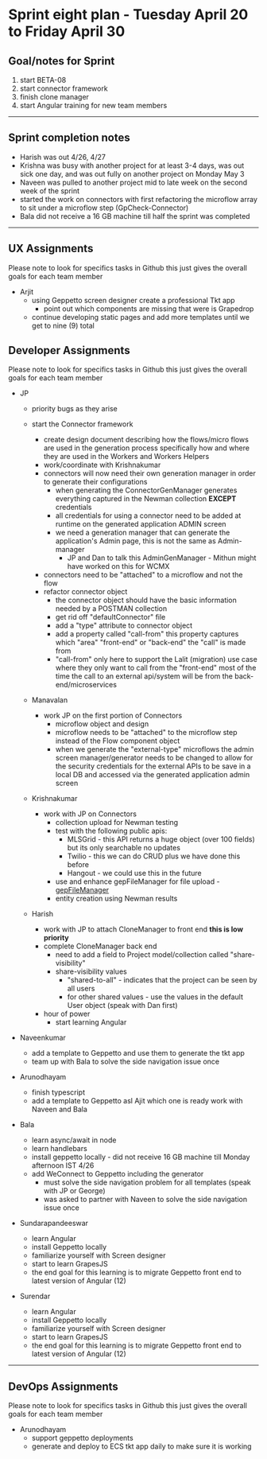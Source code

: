 # Sprint eight plan - Tuesday April 20 to Friday April 30

## Goal/notes for Sprint

1. start BETA-08
2. start connector framework
3. finish clone manager
4. start Angular training for new team members

---

## Sprint completion notes

- Harish was out 4/26, 4/27
- Krishna was busy with another project for at least 3-4 days, was out sick one day, and was out fully on another project on Monday May 3
- Naveen was pulled to another project mid to late week on the second week of the sprint
- started the work on connectors with first refactoring the microflow array to sit under a microflow step (GpCheck-Connector)
- Bala did not receive a 16 GB machine till half the sprint was completed

---

## UX Assignments

Please note to look for specifics tasks in Github this just gives the overall goals for each team member

- Arjit
  - using Geppetto screen designer create a professional Tkt app
    - point out which components are missing that were is Grapedrop
  - continue developing static pages and add more templates until we get to nine (9) total

## Developer Assignments

Please note to look for specifics tasks in Github this just gives the overall goals for each team member

- JP
  - priority bugs as they arise
  - start the Connector framework
    - create design document describing how the flows/micro flows are used in the generation process specifically how and where they are used in the Workers and Workers Helpers
    - work/coordinate with Krishnakumar
    - connectors will now need their own generation manager in order to generate their configurations
      - when generating the ConnectorGenManager generates everything captured in the Newman collection **EXCEPT** credentials
      - all credentials for using a connector need to be added at runtime on the generated application ADMIN screen
      - we need a generation manager that can generate the application's Admin page, this is not the same as Admin-manager
        - JP and Dan to talk this AdminGenManager - Mithun might have worked on this for WCMX
    - connectors need to be "attached" to a microflow and not the flow
    - refactor connector object
      - the connector object should have the basic information needed by a POSTMAN collection
      - get rid off "defaultConnector" file
      - add a "type" attribute to connector object
      - add a property called "call-from" this property captures which "area" "front-end" or "back-end" the "call" is made from
      - "call-from" only here to support the Lalit (migration) use case where they only want to call from the "front-end" most of the time the call to an external api/system will be from the back-end/microservices

  - Manavalan
    - work JP on the first portion of Connectors
      - microflow object and design
      - microflow needs to be "attached" to the microflow step instead of the Flow component object
      - when we generate the "external-type" microflows the admin screen manager/generator needs to
      be changed to allow for the security credentials for the external APIs to be save in a local DB  and
      accessed via the generated application admin screen

  - Krishnakumar
    - work with JP on Connectors
      - collection upload for Newman testing
      - test with the following public apis:
        - MLSGrid - this API returns a huge object (over 100 fields) but its only searchable no updates
        - Twilio - this we can do CRUD plus we have done this before
        - Hangout - we could use this in the future
      - use and enhance gepFileManager for file upload - [gepFileManager](https://github.com/dan-castillo/gepFileManager/tree/dharanya_dev)
      - entity creation using Newman results

  - Harish
    - work with JP to attach CloneManager to front end **this is low priority**
    - complete CloneManager back end
      - need to add a field to Project model/collection called "share-visibility"
      - share-visibility values
        - "shared-to-all" - indicates that the project can be seen by all users
        - for other shared values - use the values in the default User object (speak with Dan first)
    - hour of power
      - start learning Angular

- Naveenkumar
  - add a template to Geppetto and use them to generate the tkt app
  - team up with Bala to solve the side navigation issue once
  

- Arunodhayam
  - finish typescript
  - add a template to Geppetto asl Ajit which one is ready work with Naveen and Bala

- Bala
  - learn async/await in node
  - learn handlebars
  - install geppetto locally - did not receive 16 GB machine till Monday afternoon IST 4/26
  - add WeConnect to Geppetto including the generator
    - must solve the side navigation problem for all templates (speak with JP or George)
    - was asked to partner with Naveen to solve the side navigation issue once


- Sundarapandeeswar
  - learn Angular
  - install Geppetto locally
  - familiarize yourself with Screen designer
  - start to learn GrapesJS
  - the end goal for this learning is to migrate Geppetto front end to latest version of Angular (12)

- Surendar
  - learn Angular
  - install Geppetto locally
  - familiarize yourself with Screen designer
  - start to learn GrapesJS
  - the end goal for this learning is to migrate Geppetto front end to latest version of Angular (12)

---

## DevOps Assignments

Please note to look for specifics tasks in Github this just gives the overall goals for each team member

- Arunodhayam
  - support geppetto deployments
  - generate and deploy to ECS tkt app daily to make sure it is working
